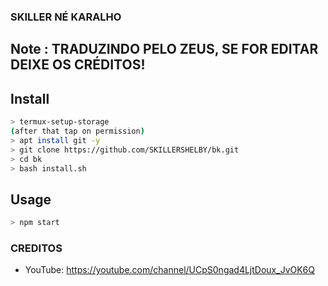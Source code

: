 ### SKILLER NÉ KARALHO

## Note : TRADUZINDO PELO ZEUS, SE FOR EDITAR DEIXE OS CRÉDITOS!


## Install


```bash
> termux-setup-storage
(after that tap on permission)
> apt install git -y
> git clone https://github.com/SKILLERSHELBY/bk.git
> cd bk
> bash install.sh
```

## Usage

```bash
> npm start
```


### CREDITOS
- YouTube: https://youtube.com/channel/UCpS0ngad4LjtDoux_JvOK6Q
